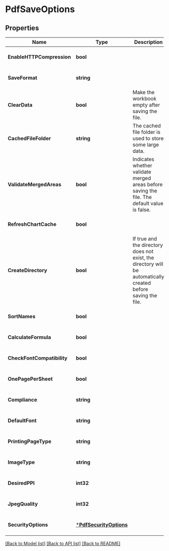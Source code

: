 # PdfSaveOptions

## Properties
Name | Type | Description | Notes
------------ | ------------- | ------------- | -------------
**EnableHTTPCompression** | **bool** |  | [optional] [default to null]
**SaveFormat** | **string** |  | [optional] [default to null]
**ClearData** | **bool** | Make the workbook empty after saving the file. | [optional] [default to null]
**CachedFileFolder** | **string** | The cached file folder is used to store some large data. | [optional] [default to null]
**ValidateMergedAreas** | **bool** | Indicates whether validate merged areas before saving the file. The default value is false.              | [optional] [default to null]
**RefreshChartCache** | **bool** |  | [optional] [default to null]
**CreateDirectory** | **bool** | If true and the directory does not exist, the directory will be automatically created before saving the file.              | [optional] [default to null]
**SortNames** | **bool** |  | [optional] [default to null]
**CalculateFormula** | **bool** |  | [optional] [default to null]
**CheckFontCompatibility** | **bool** |  | [optional] [default to null]
**OnePagePerSheet** | **bool** |  | [optional] [default to null]
**Compliance** | **string** |  | [optional] [default to null]
**DefaultFont** | **string** |  | [optional] [default to null]
**PrintingPageType** | **string** |  | [optional] [default to null]
**ImageType** | **string** |  | [optional] [default to null]
**DesiredPPI** | **int32** |  | [optional] [default to null]
**JpegQuality** | **int32** |  | [optional] [default to null]
**SecurityOptions** | [***PdfSecurityOptions**](PdfSecurityOptions.md) |  | [optional] [default to null]

[[Back to Model list]](../README.md#documentation-for-models) [[Back to API list]](../README.md#documentation-for-api-endpoints) [[Back to README]](../README.md)


